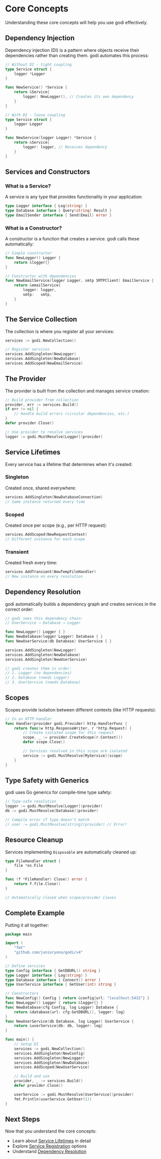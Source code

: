 # Core Concepts

Understanding these core concepts will help you use godi effectively.

## Dependency Injection

Dependency injection (DI) is a pattern where objects receive their dependencies rather than creating them. godi automates this process:

```go
// Without DI - tight coupling
type Service struct {
    logger *Logger
}

func NewService() *Service {
    return &Service{
        logger: NewLogger(), // Creates its own dependency
    }
}

// With DI - loose coupling
type Service struct {
    logger Logger
}

func NewService(logger Logger) *Service {
    return &Service{
        logger: logger, // Receives dependency
    }
}
```

## Services and Constructors

### What is a Service?

A service is any type that provides functionality in your application:

```go
type Logger interface { Log(string) }
type Database interface { Query(string) Result }
type EmailSender interface { Send(Email) error }
```

### What is a Constructor?

A constructor is a function that creates a service. godi calls these automatically:

```go
// Simple constructor
func NewLogger() Logger {
    return &logger{}
}

// Constructor with dependencies
func NewEmailService(logger Logger, smtp SMTPClient) EmailService {
    return &emailService{
        logger: logger,
        smtp:   smtp,
    }
}
```

## The Service Collection

The collection is where you register all your services:

```go
services := godi.NewCollection()

// Register services
services.AddSingleton(NewLogger)
services.AddSingleton(NewDatabase)
services.AddScoped(NewEmailService)
```

## The Provider

The provider is built from the collection and manages service creation:

```go
// Build provider from collection
provider, err := services.Build()
if err != nil {
    // Handle build errors (circular dependencies, etc.)
}
defer provider.Close()

// Use provider to resolve services
logger := godi.MustResolve[Logger](provider)
```

## Service Lifetimes

Every service has a lifetime that determines when it's created:

### Singleton

Created once, shared everywhere:

```go
services.AddSingleton(NewDatabaseConnection)
// Same instance returned every time
```

### Scoped

Created once per scope (e.g., per HTTP request):

```go
services.AddScoped(NewRequestContext)
// Different instance for each scope
```

### Transient

Created fresh every time:

```go
services.AddTransient(NewTempFileHandler)
// New instance on every resolution
```

## Dependency Resolution

godi automatically builds a dependency graph and creates services in the correct order:

```go
// godi sees this dependency chain:
// UserService → Database → Logger

func NewLogger() Logger { }
func NewDatabase(logger Logger) Database { }
func NewUserService(db Database) UserService { }

services.AddSingleton(NewLogger)
services.AddSingleton(NewDatabase)
services.AddSingleton(NewUserService)

// godi creates them in order:
// 1. Logger (no dependencies)
// 2. Database (needs Logger)
// 3. UserService (needs Database)
```

## Scopes

Scopes provide isolation between different contexts (like HTTP requests):

```go
// In an HTTP handler
func Handler(provider godi.Provider) http.HandlerFunc {
    return func(w http.ResponseWriter, r *http.Request) {
        // Create isolated scope for this request
        scope, _ := provider.CreateScope(r.Context())
        defer scope.Close()

        // Services resolved in this scope are isolated
        service := godi.MustResolve[MyService](scope)
    }
}
```

## Type Safety with Generics

godi uses Go generics for compile-time type safety:

```go
// Type-safe resolution
logger := godi.MustResolve[Logger](provider)
db := godi.MustResolve[Database](provider)

// Compile error if type doesn't match
// user := godi.MustResolve[string](provider) // Error!
```

## Resource Cleanup

Services implementing `Disposable` are automatically cleaned up:

```go
type FileHandler struct {
    file *os.File
}

func (f *FileHandler) Close() error {
    return f.file.Close()
}

// Automatically closed when scope/provider closes
```

## Complete Example

Putting it all together:

```go
package main

import (
    "fmt"
    "github.com/junioryono/godi/v4"
)

// Define services
type Config interface { GetDBURL() string }
type Logger interface { Log(string) }
type Database interface { Connect() error }
type UserService interface { GetUser(int) string }

// Constructors
func NewConfig() Config { return &config{url: "localhost:5432"} }
func NewLogger() Logger { return &logger{} }
func NewDatabase(cfg Config, log Logger) Database {
    return &database{url: cfg.GetDBURL(), logger: log}
}
func NewUserService(db Database, log Logger) UserService {
    return &userService{db: db, logger: log}
}

func main() {
    // Setup DI
    services := godi.NewCollection()
    services.AddSingleton(NewConfig)
    services.AddSingleton(NewLogger)
    services.AddSingleton(NewDatabase)
    services.AddScoped(NewUserService)

    // Build and use
    provider, _ := services.Build()
    defer provider.Close()

    userService := godi.MustResolve[UserService](provider)
    fmt.Println(userService.GetUser(1))
}
```

## Next Steps

Now that you understand the core concepts:

- Learn about [Service Lifetimes](service-lifetimes.md) in detail
- Explore [Service Registration](service-registration.md) options
- Understand [Dependency Resolution](dependency-resolution.md)
